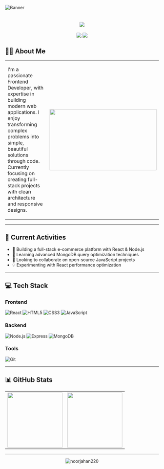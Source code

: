 ![Banner](https://i.ibb.co.com/spFqG8xr/Black-Minimal-Business-Personal-Profile-Linkedin-Banner.png)
<h1 align="center">
  <a href="https://git.io/typing-svg">
    <img src="https://readme-typing-svg.herokuapp.com/?lines=Hello,+There!+👋;This+is+Noorjahan+Akter.;Nice+to+meet+you!&center=true&size=30&color=5D3FD3&width=550">
  </a>
</h1>

<p align="center">
  <a href="https://www.facebook.com/noorjahan.akter.251879"><img src="https://img.shields.io/badge/Facebook-1877F2?style=for-the-badge&logo=facebook&logoColor=white"></a>
  <a href="mailto:noorjahanmeem220@gmail.com"><img src="https://img.shields.io/badge/Gmail-D14836?style=for-the-badge&logo=gmail&logoColor=white"></a>
</p>

## 👩‍💻 About Me

<table>
  <tr>
    <td width="60%">
      <p>
      I'm a passionate Frontend Developer, with expertise in building modern web applications.  
      I enjoy transforming complex problems into simple, beautiful solutions through code.  
      Currently focusing on creating full-stack projects with clean architecture and responsive designs.
      </p>
    </td>
    <td width="40%">
      <img src="https://raw.githubusercontent.com/lauragift21/lauragift21/master/code.gif" width="350" height="200"/>
    </td>
  </tr>
</table>

---

## 🚀 Current Activities
- 🔭 Building a full-stack e-commerce platform with React & Node.js
- 🌱 Learning advanced MongoDB query optimization techniques
- 👯 Looking to collaborate on open-source JavaScript projects
- 💡 Experimenting with React performance optimization

---

## 💻 Tech Stack

### Frontend
![React](https://img.shields.io/badge/React-61DAFB?style=flat&logo=react&logoColor=black)
![HTML5](https://img.shields.io/badge/HTML5-E34F26?style=flat&logo=html5&logoColor=white)
![CSS3](https://img.shields.io/badge/CSS3-1572B6?style=flat&logo=css3&logoColor=white)
![JavaScript](https://img.shields.io/badge/JavaScript-F7DF1E?style=flat&logo=javascript&logoColor=black)

### Backend
![Node.js](https://img.shields.io/badge/Node.js-339933?style=flat&logo=nodedotjs&logoColor=white)
![Express](https://img.shields.io/badge/Express-000000?style=flat&logo=express&logoColor=white)
![MongoDB](https://img.shields.io/badge/MongoDB-47A248?style=flat&logo=mongodb&logoColor=white)

### Tools
![Git](https://img.shields.io/badge/Git-F05032?style=flat&logo=git&logoColor=white)

---

## 📊 GitHub Stats

<table>
  <tr>
    <td>
      <img height="180em" src="https://github-readme-stats.vercel.app/api?username=noorjahan220&show_icons=true&hide_border=true&count_private=true&include_all_commits=true&theme=default"/>
    </td>
    <td>
      <img height="180em" src="https://github-readme-streak-stats.herokuapp.com/?user=noorjahan220&hide_border=true"/>
    </td>
  </tr>
</table>

---

<p align="center">
  <img src="https://komarev.com/ghpvc/?username=noorjahan220&label=Profile%20views&color=0e75b6&style=flat" alt="noorjahan220" />
</p>
